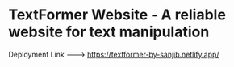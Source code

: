 # TextFormer Website - A reliable website for text manipulation

Deployment Link ---> https://textformer-by-sanjib.netlify.app/
